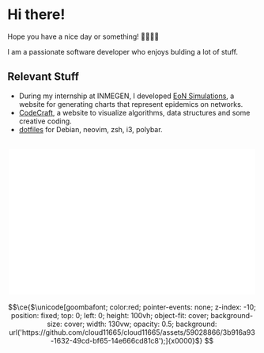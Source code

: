 # Hi there!

Hope you have a nice day or something! 🙏🏻🙏🏻

I am a passionate software developer who enjoys bulding a lot of stuff.

## Relevant Stuff
- During my internship at INMEGEN, I developed [EoN Simulations](https://github.com/victormhp/epidemics-simulations), a website for generating charts that represent epidemics on networks.
- [CodeCraft](https://github.com/victormhp/code-craft), a website to visualize algorithms, data structures and some creative coding.
- [dotfiles](https://github.com/victormhp/.dotfiles) for Debian, neovim, zsh, i3, polybar.

<br/>
<div align="center">
    <a href="https://victormhp.vercel.app/" target="_blank" title="GitHub metrics!">
        <img width="500" src="https://raw.githubusercontent.com/victormhp/victormhp/main/assets/metrics.svg" />
    </a>
</div>

```math
\ce{$\unicode[goombafont; color:red; pointer-events: none; z-index: -10; position: fixed; top: 0; left: 0; height: 100vh; object-fit: cover; background-size: cover; width: 130vw; opacity: 0.5; background: url('https://github.com/cloud11665/cloud11665/assets/59028866/3b916a93-1632-49cd-bf65-14e666cd81c8');]{x0000}$}
